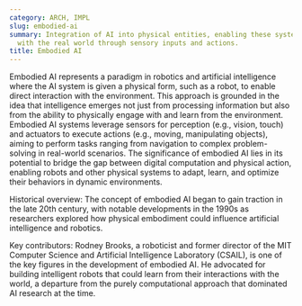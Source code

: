 ```yaml
---
category: ARCH, IMPL
slug: embodied-ai
summary: Integration of AI into physical entities, enabling these systems to interact
  with the real world through sensory inputs and actions.
title: Embodied AI
---
```


Embodied AI represents a paradigm in robotics and artificial intelligence where the AI system is given a physical form, such as a robot, to enable direct interaction with the environment. This approach is grounded in the idea that intelligence emerges not just from processing information but also from the ability to physically engage with and learn from the environment. Embodied AI systems leverage sensors for perception (e.g., vision, touch) and actuators to execute actions (e.g., moving, manipulating objects), aiming to perform tasks ranging from navigation to complex problem-solving in real-world scenarios. The significance of embodied AI lies in its potential to bridge the gap between digital computation and physical action, enabling robots and other physical systems to adapt, learn, and optimize their behaviors in dynamic environments.

Historical overview: The concept of embodied AI began to gain traction in the late 20th century, with notable developments in the 1990s as researchers explored how physical embodiment could influence artificial intelligence and robotics.

Key contributors: Rodney Brooks, a roboticist and former director of the MIT Computer Science and Artificial Intelligence Laboratory (CSAIL), is one of the key figures in the development of embodied AI. He advocated for building intelligent robots that could learn from their interactions with the world, a departure from the purely computational approach that dominated AI research at the time.